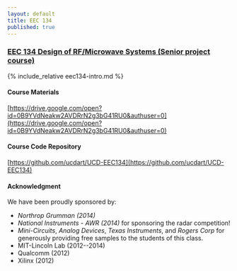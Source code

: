 ```yaml
---
layout: default
title: EEC 134
published: true
---
```


### [EEC 134 Design of RF/Microwave Systems (Senior project course)]("/education/eec134.html")

{% include_relative eec134-intro.md %}

#### Course Materials 
[https://drive.google.com/open?id=0B9YVdNeakw2AVDRrN2g3bG41RU0&authuser=0](https://drive.google.com/open?id=0B9YVdNeakw2AVDRrN2g3bG41RU0&authuser=0)

#### Course Code Repository
[https://github.com/ucdart/UCD-EEC134](https://github.com/ucdart/UCD-EEC134)

#### Acknowledgment 
We have been proudly sponsored by:

- *Northrop Grumman (2014)*
- *National Instruments - AWR (2014)* for sponsoring the radar competition!
- *Mini-Circuits*, *Analog Devices*, *Texas Instruments*, and *Rogers Corp* for generously providing free samples to the students of this class.
- MIT-Lincoln Lab (2012--2014)
- Qualcomm (2012)
- Xilinx (2012)
